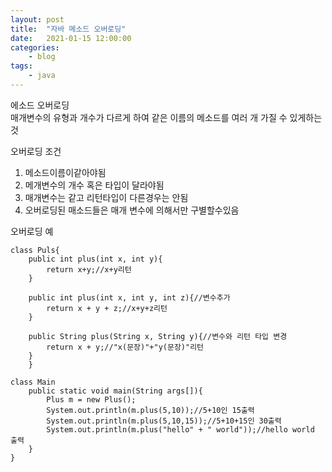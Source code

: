 ```yaml
---
layout: post
title:	"자바 메소드 오버로딩"
date:	2021-01-15 12:00:00
categories:
    - blog
tags:
    - java
---
```

에소드 오버로딩      
매개변수의 유형과 개수가 다르게 하여 같은 이름의 메소드를 여러 개 가질 수 있게하는것   

오버로딩 조건
1. 메소드이름이같아야됨
2. 메개변수의 개수 혹은 타입이 달라야됨
3. 매개변수는 같고 리턴타입이 다른경우는 안됨
4. 오버로딩된 매소드들은 매개 변수에 의해서만 구별할수있음   

오버로딩 예
```
class Puls{
    public int plus(int x, int y){
        return x+y;//x+y리턴
    }

    public int plus(int x, int y, int z){//변수추가
        return x + y + z;//x+y+z리턴
    }

    public String plus(String x, String y){//변수와 리턴 타입 변경
        return x + y;//"x(문장)"+"y(문장)"리턴
    }
    }
```
```
class Main
    public static void main(String args[]){
        Plus m = new Plus();
        System.out.println(m.plus(5,10));//5+10인 15출력
        System.out.println(m.plus(5,10,15));//5+10+15인 30출력
        System.out.println(m.plus("hello" + " world"));//hello world 출력
    }
}

